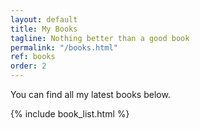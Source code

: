```yaml
---
layout: default
title: My Books
tagline: Nothing better than a good book
permalink: "/books.html"
ref: books
order: 2
---
```


You can find all my latest books below.

{% include book_list.html %}


